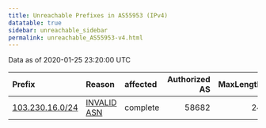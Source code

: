 ```yaml
---
title: Unreachable Prefixes in AS55953 (IPv4)
datatable: true
sidebar: unreachable_sidebar
permalink: unreachable_AS55953-v4.html
---
```


Data as of 2020-01-25 23:20:00 UTC


<div class="datatable-begin"></div>

| Prefix                                                   | Reason                                                                                                 | affected   |   Authorized AS |   MaxLength | Anchor                                       |   unreachable /24s |
|:---------------------------------------------------------|:-------------------------------------------------------------------------------------------------------|:-----------|----------------:|------------:|:---------------------------------------------|-------------------:|
| [103.230.16.0/24](https://stat.ripe.net/103.230.16.0/24) | [INVALID ASN](https://rpki-validator.ripe.net/announcement-preview?asn=AS55953&prefix=103.230.16.0/24) | complete   |           58682 |          24 | [APNIC](unreachable_APNIC_RPKI_Root-v4.html) |                  1 |

<div class="datatable-end"></div>